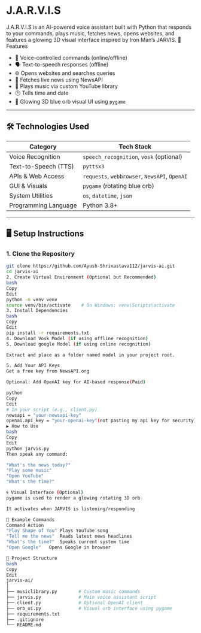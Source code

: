 # J.A.R.V.I.S
J.A.R.V.I.S is an AI-powered voice assistant built with Python that responds to your commands, plays music, fetches news, opens websites, and features a glowing 3D visual interface inspired by Iron Man’s JARVIS.
🚀 Features

- 🎤 Voice-controlled commands (online/offline)
- 🗣️ Text-to-speech responses (offline)
- 🌐 Opens websites and searches queries
- 📰 Fetches live news using NewsAPI
- 🎵 Plays music via custom YouTube library
- 🕒 Tells time and date
- 🌌 Glowing 3D blue orb visual UI using `pygame`


---

## 🛠️ Technologies Used

| Category              | Tech Stack                                       |
|-----------------------|--------------------------------------------------|
| Voice Recognition     | `speech_recognition`, `vosk` (optional)          |
| Text-to-Speech (TTS)  | `pyttsx3`                                        |
| APIs & Web Access     | `requests`, `webbrowser`, `NewsAPI`, `OpenAI`   |
| GUI & Visuals         | `pygame` (rotating blue orb)                     |
| System Utilities      | `os`, `datetime`, `json`                         |
| Programming Language  | Python 3.8+                                      |

---

## 🖥️ Setup Instructions

### 1. **Clone the Repository**
```bash
git clone https://github.com/Ayush-Shrivastava112/jarvis-ai.git
cd jarvis-ai
2. Create Virtual Environment (Optional but Recommended)
bash
Copy
Edit
python -m venv venv
source venv/bin/activate    # On Windows: venv\Scripts\activate
3. Install Dependencies
bash
Copy
Edit
pip install -r requirements.txt
4. Download Vosk Model (if using offline recognition)
5. Download google Model (if using online recognition)

Extract and place as a folder named model in your project root.

5. Add Your API Keys
Get a free key from NewsAPI.org

Optional: Add OpenAI key for AI-based response(Paid)

python
Copy
Edit
# In your script (e.g., client.py)
newsapi = "your-newsapi-key"
openai.api_key = "your-openai-key"(not pasting my api key for security)
▶️ How to Use
bash
Copy
Edit
python jarvis.py
Then speak any command:

"What's the news today?"
"Play some music"
"Open YouTube"
"What's the time?"

🌀 Visual Interface (Optional)
pygame is used to render a glowing rotating 3D orb

It activates when JARVIS is listening/responding

🧪 Example Commands
Command	Action
"Play Shape of You"	Plays YouTube song
"Tell me the news"	Reads latest news headlines
"What's the time?"	Speaks current system time
"Open Google"	Opens Google in browser

📁 Project Structure
bash
Copy
Edit
jarvis-ai/
│
├── musiclibrary.py        # Custom music commands
├── jarvis.py              # Main voice assistant script
├── client.py              # Optional OpenAI client
├── orb_ui.py              # Visual orb interface using pygame
├── requirements.txt
├── .gitignore
└── README.md
